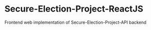 # Secure-Election-Project-ReactJS
Frontend web implementation of Secure-Election-Project-API backend

